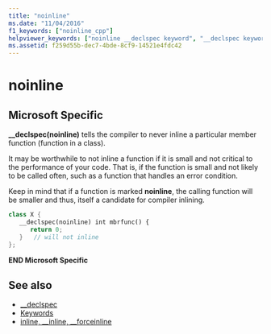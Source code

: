 ```yaml
---
title: "noinline"
ms.date: "11/04/2016"
f1_keywords: ["noinline_cpp"]
helpviewer_keywords: ["noinline __declspec keyword", "__declspec keyword [C++], noinline"]
ms.assetid: f259d55b-dec7-4bde-8cf9-14521e4fdc42
---
```

# noinline

## Microsoft Specific

**__declspec(noinline)** tells the compiler to never inline a particular member function (function in a class).

It may be worthwhile to not inline a function if it is small and not critical to the performance of your code. That is, if the function is small and not likely to be called often, such as a function that handles an error condition.

Keep in mind that if a function is marked **noinline**, the calling function will be smaller and thus, itself a candidate for compiler inlining.

```cpp
class X {
   __declspec(noinline) int mbrfunc() {
      return 0;
   }   // will not inline
};
```

**END Microsoft Specific**

## See also

- [__declspec](../cpp/declspec.md)
- [Keywords](../cpp/keywords-cpp.md)
- [inline, __inline, \__forceinline](inline-functions-cpp.md)
